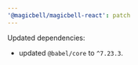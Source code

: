 ```yaml
---
'@magicbell/magicbell-react': patch
---
```


Updated dependencies:

- updated `@babel/core` to `^7.23.3`.
